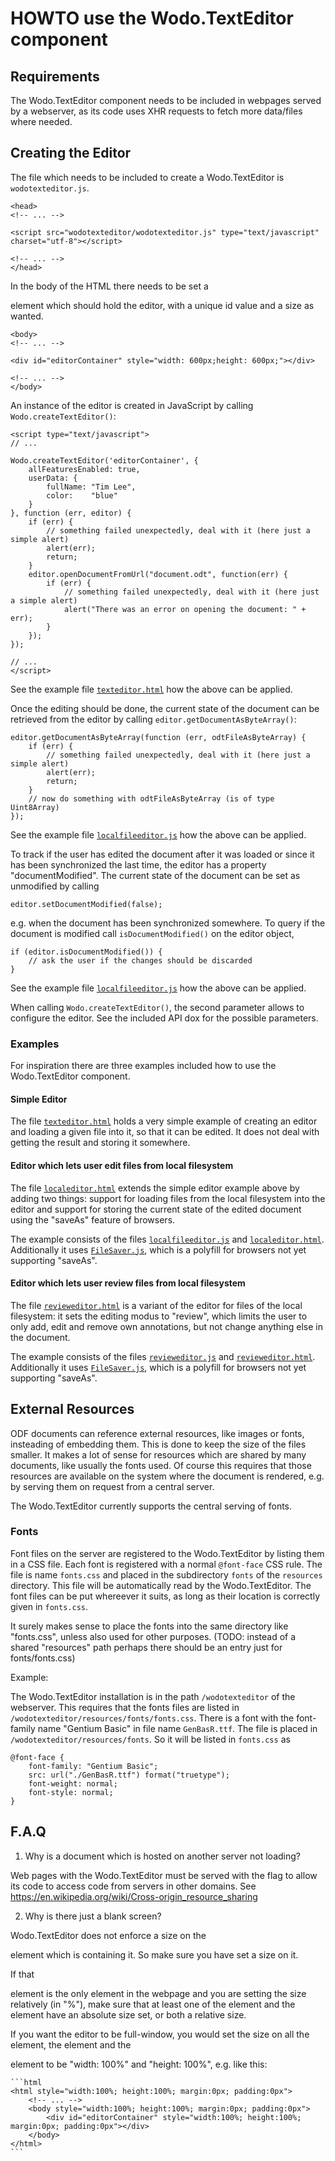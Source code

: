 # HOWTO use the Wodo.TextEditor component

## Requirements

The Wodo.TextEditor component needs to be included in webpages served by a webserver, as its code uses XHR requests to fetch more data/files where needed.

## Creating the Editor

The file which needs to be included to create a Wodo.TextEditor is `wodotexteditor.js`.

    <head>
    <!-- ... -->

    <script src="wodotexteditor/wodotexteditor.js" type="text/javascript" charset="utf-8"></script>

    <!-- ... -->
    </head>

In the body of the HTML there needs to be set a <div> element which should hold the editor, with a unique id value and a size as wanted.

    <body>
    <!-- ... -->

    <div id="editorContainer" style="width: 600px;height: 600px;"></div>

    <!-- ... -->
    </body>

An instance of the editor is created in JavaScript by calling `Wodo.createTextEditor()`:

    <script type="text/javascript">
    // ...

    Wodo.createTextEditor('editorContainer', {
        allFeaturesEnabled: true,
        userData: {
            fullName: "Tim Lee",
            color:    "blue"
        }
    }, function (err, editor) {
        if (err) {
            // something failed unexpectedly, deal with it (here just a simple alert)
            alert(err);
            return;
        }
        editor.openDocumentFromUrl("document.odt", function(err) {
            if (err) {
                // something failed unexpectedly, deal with it (here just a simple alert)
                alert("There was an error on opening the document: " + err);
            }
        });
    });

    // ...
    </script>

See the example file [`texteditor.html`](texteditor.html) how the above can be applied.

Once the editing should be done, the current state of the document can be retrieved from the editor by calling `editor.getDocumentAsByteArray()`:

    editor.getDocumentAsByteArray(function (err, odtFileAsByteArray) {
        if (err) {
            // something failed unexpectedly, deal with it (here just a simple alert)
            alert(err);
            return;
        }
        // now do something with odtFileAsByteArray (is of type Uint8Array)
    });

See the example file [`localfileeditor.js`](localfileeditor.js) how the above can be applied.

To track if the user has edited the document after it was loaded or since it has been synchronized the last time, the editor has a property "documentModified".
The current state of the document can be set as unmodified by calling

    editor.setDocumentModified(false);

e.g. when the document has been synchronized somewhere. To query if the document is modified call `isDocumentModified()` on the editor object,

    if (editor.isDocumentModified()) {
        // ask the user if the changes should be discarded
    }

See the example file [`localfileeditor.js`](localfileeditor.js) how the above can be applied.

When calling `Wodo.createTextEditor()`, the second parameter allows to configure the editor. See the included API dox for the possible parameters.


### Examples

For inspiration there are three examples included how to use the Wodo.TextEditor component.

#### Simple Editor

The file [`texteditor.html`](texteditor.html) holds a very simple example of creating an editor and loading a given file into it, so that it can be edited.
It does not deal with getting the result and storing it somewhere.

#### Editor which lets user edit files from local filesystem

The file [`localeditor.html`](localeditor.html) extends the simple editor example above by adding two things:
support for loading files from the local filesystem into the editor and support for storing the current state of the edited document using the "saveAs" feature of browsers.

The example consists of the files [`localfileeditor.js`](localfileeditor.js) and [`localeditor.html`](localeditor.html). Additionally it uses [`FileSaver.js`](FileSaver.js), which is a polyfill for browsers not yet supporting "saveAs".

#### Editor which lets user review files from local filesystem

The file [`revieweditor.html`](revieweditor.html) is a variant of the editor for files of the local filesystem:
it sets the editing modus to "review", which limits the user to only add, edit and remove own annotations, but not change anything else in the document.

The example consists of the files [`revieweditor.js`](revieweditor.js) and [`revieweditor.html`](revieweditor.html). Additionally it uses [`FileSaver.js`](FileSaver.js), which is a polyfill for browsers not yet supporting "saveAs".


## External Resources

ODF documents can reference external resources, like images or fonts, insteading of embedding them. This is done to keep the size of the files smaller.
It makes a lot of sense for resources which are shared by many documents, like usually the fonts used. Of course this requires that those resources are
available on the system where the document is rendered, e.g. by serving them on request from a central server.

The Wodo.TextEditor currently supports the central serving of fonts.

### Fonts

Font files on the server are registered to the Wodo.TextEditor by listing them in a CSS file. Each font is registered with a normal `@font-face` CSS rule.
The file is name `fonts.css` and placed in the subdirectory `fonts` of the `resources` directory.
This file will be automatically read by the Wodo.TextEditor. The font files can be put whereever it suits, as long as their location is correctly given in `fonts.css`.

It surely makes sense to place the fonts into the same directory like "fonts.css", unless also used for other purposes.
(TODO: instead of a shared "resources" path perhaps there should be an entry just for fonts/fonts.css)


Example:

The Wodo.TextEditor installation is in the path `/wodotexteditor` of the webserver. This requires that the fonts files are listed in
`/wodotexteditor/resources/fonts/fonts.css`.
There is a font with the font-family name "Gentium Basic" in file name `GenBasR.ttf`. The file is placed in `/wodotexteditor/resources/fonts`.
So it will be listed in `fonts.css` as

    @font-face {
        font-family: "Gentium Basic";
        src: url("./GenBasR.ttf") format("truetype");
        font-weight: normal;
        font-style: normal;
    }


## F.A.Q

1.  Why is a document which is hosted on another server not loading?

 Web pages with the Wodo.TextEditor must be served with the flag to allow its code to access code from servers in other domains. See https://en.wikipedia.org/wiki/Cross-origin_resource_sharing

2.  Why is there just a blank screen?

 Wodo.TextEditor does not enforce a size on the <div> element which is containing it. So make sure you have set a size on it.

 If that <div> element is the only element in the webpage and you are setting the size relatively (in "%"), make sure that at least one of the <html> element and the <body> element
 have an absolute size set, or both a relative size.

 If you want the editor to be full-window, you would set the size on all the <html> element, the <body> element and
 the <div> element to be "width: 100%" and "height: 100%", e.g. like this:

    ```html
    <html style="width:100%; height:100%; margin:0px; padding:0px">
        <!-- ... -->
        <body style="width:100%; height:100%; margin:0px; padding:0px">
            <div id="editorContainer" style="width:100%; height:100%; margin:0px; padding:0px"></div>
        </body>
    </html>
    ```
